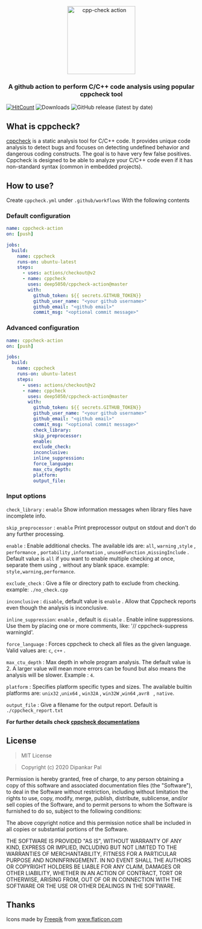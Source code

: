 <div align="center">
<p align="center"><a href="https://github.com/deep5050/cppcheck-action"><img src="https://i.imgur.com/bDs8nfo.png" title="cpp-check action" align="center" height="180px" width="180px" /></a></p>

<p align="center"><h3 align="center">A github action to perform C/C++ code analysis using popular cppcheck tool</h3></p>

</div>

[![HitCount](http://hits.dwyl.com/deep5050/cppcheck-action.svg)](http://hits.dwyl.com/deep5050/cppcheck-action)
![Downloads](https://img.shields.io/github/downloads/deep5050/cppcheck-action/total?style=flat-square)
![GitHub release (latest by date)](https://img.shields.io/github/v/release/deep5050/cppcheck-action?style=flat-square)



## What is cppcheck?

[cppcheck](https://github.com/danmar/cppcheck)  is a static analysis tool for C/C++ code. It provides unique code analysis to detect bugs and focuses on detecting undefined behavior and dangerous coding constructs.
The goal is to have very few false positives. Cppcheck is designed to be able to analyze your C/C++ code even if it has non-standard syntax (common in embedded projects).

## How to use?
Create ``cppcheck.yml`` under ``.github/workflows``
With the following contents

### Default configuration

```yml
name: cppcheck-action
on: [push]

jobs:
  build:
    name: cppcheck
    runs-on: ubuntu-latest
    steps:
      - uses: actions/checkout@v2
      - name: cppcheck
        uses: deep5050/cppcheck-action@master
        with:
          github_token: ${{ secrets.GITHUB_TOKEN}}
          github_user_name: "<your github username>"
          github_email: "<github email>"
          commit_msg: "<optional commit message>"

```
### Advanced configuration

```yml
name: cppcheck-action
on: [push]

jobs:
  build:
    name: cppcheck
    runs-on: ubuntu-latest
    steps:
      - uses: actions/checkout@v2
      - name: cppcheck
        uses: deep5050/cppcheck-action@master
        with:
          github_token: ${{ secrets.GITHUB_TOKEN}}
          github_user_name: "<your github username>"
          github_email: "<github email>"
          commit_msg: "<optional commit message>"
          check_library:
          skip_preprocessor:
          enable:
          exclude_check:
          inconclusive:
          inline_suppression:
          force_language:
          max_ctu_depth:
          platform:
          output_file:
```

### Input options

``check_library`` : ``enable`` Show information messages when library files have incomplete info.

``skip_preprocessor`` : ``enable`` Print preprocessor output on stdout and don't do any further processing.

``enable`` : Enable additional checks. The available ids are: ``all``, ``warning`` ,``style`` , ``performance`` , ``portability`` ,``information`` , ``unusedFunction`` ,``missingInclude`` . Default value is ``all`` if you want to enable multiple checking at once, separate them using ``,`` without any blank space.  example:  ``style,warning,performance``.

``exclude_check`` : Give a file or directory path to exclude from checking. example: ``./no_check.cpp``

``inconclusive`` : ``disable``,  default value is ``enable`` . Allow that Cppcheck reports even though the analysis is inconclusive.

``inline_suppression``: ``enable`` , default is ``disable`` . Enable inline suppressions. Use them by placing one or more comments, like: '// cppcheck-suppress warningId'.

``force_language`` : Forces cppcheck to check all files as the given language. Valid values are: ``c``, ``c++`` .

``max_ctu_depth`` :   Max depth in whole program analysis. The default value is 2. A larger value will mean more errors can be found but also means the analysis will be slower. Example : ``4``.

``platform`` : Specifies platform specific types and sizes. The available builtin platforms are: ``unix32`` ,``unix64`` , ``win32A`` , ``win32W`` ,``win64`` ,``avr8 `` , ``native``.

``output_file`` :  Give a filename for the output report. Default is ``./cppcheck_report.txt``



<b> For further details check [cppcheck documentations](http://cppcheck.sourceforge.net/manual.pdf) </b>
## License
>MIT License

>Copyright (c) 2020 Dipankar Pal

Permission is hereby granted, free of charge, to any person obtaining a copy
of this software and associated documentation files (the "Software"), to deal
in the Software without restriction, including without limitation the rights
to use, copy, modify, merge, publish, distribute, sublicense, and/or sell
copies of the Software, and to permit persons to whom the Software is
furnished to do so, subject to the following conditions:

The above copyright notice and this permission notice shall be included in all
copies or substantial portions of the Software.

THE SOFTWARE IS PROVIDED "AS IS", WITHOUT WARRANTY OF ANY KIND, EXPRESS OR
IMPLIED, INCLUDING BUT NOT LIMITED TO THE WARRANTIES OF MERCHANTABILITY,
FITNESS FOR A PARTICULAR PURPOSE AND NONINFRINGEMENT. IN NO EVENT SHALL THE
AUTHORS OR COPYRIGHT HOLDERS BE LIABLE FOR ANY CLAIM, DAMAGES OR OTHER
LIABILITY, WHETHER IN AN ACTION OF CONTRACT, TORT OR OTHERWISE, ARISING FROM,
OUT OF OR IN CONNECTION WITH THE SOFTWARE OR THE USE OR OTHER DEALINGS IN THE
SOFTWARE.

## Thanks
Icons made by <a href="https://www.flaticon.com/authors/freepik" title="Freepik">Freepik</a> from <a href="https://www.flaticon.com/" title="Flaticon"> www.flaticon.com</a>
